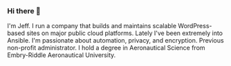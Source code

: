 ### Hi there 👋

I'm Jeff. I run a company that builds and maintains scalable WordPress-based sites on major public cloud platforms. Lately I've been extremely into Ansible. I'm passionate about automation, privacy, and encryption. Previous non-profit administrator. I hold a degree in Aeronautical Science from Embry-Riddle Aeronautical University.

<!--
**jeffreyalles/jeffreyalles** is a ✨ _special_ ✨ repository because its `README.md` (this file) appears on your GitHub profile.

Here are some ideas to get you started:

- 🔭 I’m currently working on ...
- 🌱 I’m currently learning ...
- 👯 I’m looking to collaborate on ...
- 🤔 I’m looking for help with ...
- 💬 Ask me about ...
- 📫 How to reach me: ...
- 😄 Pronouns: ...
- ⚡ Fun fact: ...
-->
